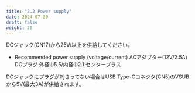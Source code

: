 ```yaml
---
title: "2.2 Power supply"
date: 2024-07-30
draft: false
weight: 20
---
```


DCジャック(CN17)から25W以上を供給してください。

* Recommended power supply (voltage/current)
ACアダプター(12V/2.5A)
DCプラグ 外径Φ5.5/内径Φ2.1 センタープラス

DCジャックにプラグが刺さってない場合はUSB Type-Cコネクタ(CN5)のVSUBから5V(最大3A)が供給されます。